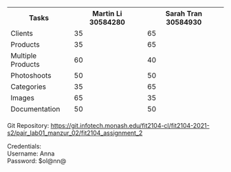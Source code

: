 <div class=" table-responsive">
        <table class="table table-bordered responsive">
            <thead>
            <tr>
                <th>Tasks</th>
                <th>Martin Li 30584280</th>
                <th>Sarah Tran 30584930</th>
            </tr>
            <tr>
                <td>Clients</td>
                <td>35</td>
                <td>65</td>
            </tr>
            <tr>
                <td>Products</td>
                <td>35</td>
                <td>65</td>
            </tr>
            <tr>
                <td>Multiple Products</td>
                <td>60</td>
                <td>40</td>
            </tr>
            <tr>
                <td>Photoshoots</td>
                <td>50</td>
                <td>50</td>
            </tr>
            <tr>
                <td>Categories</td>
                <td>35</td>
                <td>65</td>
            </tr>
            <tr>
                <td>Images</td>
                <td>65</td>
                <td>35</td>
            </tr>
            <tr>
                <td>Documentation</td>
                <td>50</td>
                <td>50</td>
            </tr>
            </thead>
        </table>
    </div>

Git Repository:
https://git.infotech.monash.edu/fit2104-cl/fit2104-2021-s2/pair_lab01_manzur_02/fit2104_assignment_2
<br>

Credentials:
<br>
Username: Anna
<br>
Password: $ol@nn@
<br>
<br>


